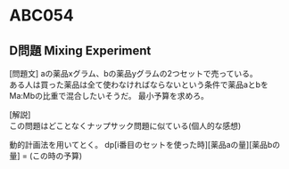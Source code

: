 # ABC054

## D問題 Mixing Experiment

[問題文]
aの薬品xグラム、bの薬品yグラムの2つセットで売っている。  
ある人は買った薬品は全て使わなければならないという条件で薬品aとbをMa:Mbの比重で混合したいそうだ。
最小予算を求めろ。

[解説]  
この問題はどことなくナップサック問題に似ている(個人的な感想)  

動的計画法を用いてとく。
dp[i番目のセットを使った時][薬品aの量][薬品bの量] = (この時の予算)
